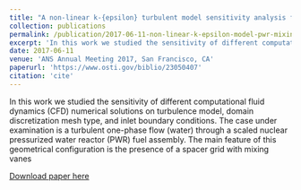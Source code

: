 ```yaml
---
title: "A non-linear k-{epsilon} turbulent model sensitivity analysis for flow across a PWR spacer grid with mixing vanes"
collection: publications
permalink: /publication/2017-06-11-non-linear-k-epsilon-model-pwr-mixing-vanes
excerpt: 'In this work we studied the sensitivity of different computational fluid dynamics (CFD) numerical solutions on turbulence model, domain discretization mesh type, and inlet boundary conditions. The case under examination is a turbulent one-phase flow (water) through a scaled nuclear pressurized water reactor (PWR) fuel assembly. The main feature of this geometrical configuration is the presence of a spacer grid with mixing vanes'
date: 2017-06-11
venue: 'ANS Annual Meeting 2017, San Francisco, CA'
paperurl: 'https://www.osti.gov/biblio/23050407'
citation: 'cite'
---
```

In this work we studied the sensitivity of different computational fluid dynamics (CFD) numerical solutions on turbulence model, domain discretization mesh type, and inlet boundary conditions. The case under examination is a turbulent one-phase flow (water) through a scaled nuclear pressurized water reactor (PWR) fuel assembly. The main feature of this geometrical configuration is the presence of a spacer grid with mixing vanes

[Download paper here](https://www.osti.gov/biblio/23050407)
